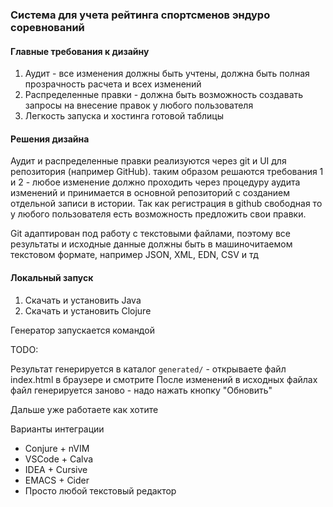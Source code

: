 ### Система для учета рейтинга спортсменов эндуро соревнований

#### Главные требования к дизайну

1. Аудит - все изменения должны быть учтены, должна быть полная прозрачность расчета
   и всех изменений
2. Распределенные правки - должна быть возможность создавать запросы на внесение правок 
   у любого пользователя
3. Легкость запуска и хостинга готовой таблицы

#### Решения дизайна

Аудит и распределенные правки реализуются через git и UI для репозитория (например GitHub). 
таким образом решаются требования 1 и 2 - любое изменение должно проходить через процедуру
аудита изменений и принимается в основной репозиторий с созданием отдельной записи в истории.
Так как регистрация в github свободная то у любого пользователя есть возможность предложить свои правки.

Git адаптирован под работу с текстовыми файлами, поэтому все результаты и исходные данные должны
быть в машиночитаемом текстовом формате, например JSON, XML, EDN, CSV и тд

#### Локальный запуск

1. Скачать и установить Java
2. Скачать и установить Clojure

Генератор запускается командой

TODO:

Результат генерируется в каталог `generated/` - открываете файл index.html в браузере и смотрите
После изменений в исходных файлах файл генерируется заново - надо нажать кнопку "Обновить"


Дальше уже работаете как хотите

Варианты интеграции

* Conjure + nVIM
* VSCode + Calva
* IDEA + Cursive
* EMACS + Cider
* Просто любой текстовый редактор
